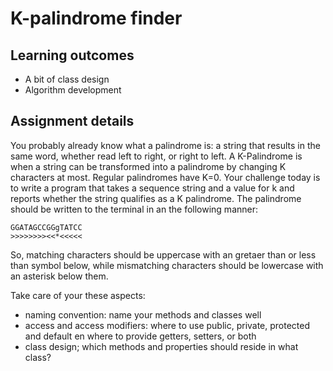 # K-palindrome finder

## Learning outcomes ##
* A bit of class design
* Algorithm development

## Assignment details ##
You probably already know what a palindrome is: a string that results in the same word,
 whether read left to right, or right to left. A K-Palindrome is when a string can be 
 transformed into a palindrome by changing K characters at most. Regular palindromes 
 have K=0. Your challenge today is to write a program that takes a sequence string and 
 a value for k and reports whether the string qualifies as a K palindrome. The palindrome
 should be written to the terminal in an the following manner: 

``` 
GGATAGCCGGgTATCC
>>>>>>>><<*<<<<<
```

So, matching characters should be uppercase with an gretaer than or less than symbol below, 
while mismatching characters should be lowercase with an asterisk below them.

Take care of your these aspects:  
- naming convention: name your methods and classes well
- access and access modifiers: where to use public, private, protected and default en 
    where to provide getters, setters, or both 
- class design; which methods and properties should reside in what class?
